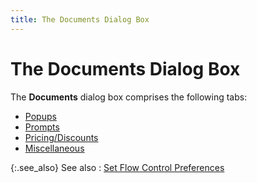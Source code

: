 ```yaml
---
title: The Documents Dialog Box
---
```


# The Documents Dialog Box


The **Documents** dialog box comprises  the following tabs:

- [Popups]({{site.bp_baseurl}}/flow-ctrl/ctrl/opt/popups-tab/flow_control_setup_dialog_box_popups_tab_steps.html)
- [Prompts]({{site.bp_baseurl}}/flow-ctrl/ctrl/opt/prompts-tab/flow_control_setup_dialog_box_prompts_tab_steps.html)
- [Pricing/Discounts]({{site.bp_baseurl}}/flow-ctrl/ctrl/doc-frm/disc/flow_control_documents_dialog_box_pricing_discounts_tab_bp.html)
- [Miscellaneous]({{site.bp_baseurl}}/flow-ctrl/ctrl/opt/misc/flow_control_setup_dialog_box_miscellaneous_tab_steps.html)



{:.see_also}
See also
: [Set Flow  Control Preferences]({{site.bp_baseurl}}/flow-ctrl/ctrl/opt/setting_flow_control_options.html)
